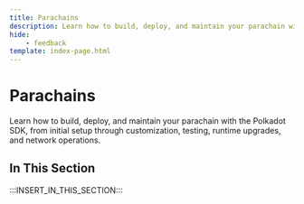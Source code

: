 ```yaml
---
title: Parachains
description: Learn how to build, deploy, and maintain your parachain with the Polkadot SDK, from initial setup through customization, testing, runtime upgrades, and network operations.
hide: 
    - feedback
template: index-page.html
---
```


# Parachains

Learn how to build, deploy, and maintain your parachain with the Polkadot SDK, from initial setup through customization, testing, runtime upgrades, and network operations.

## In This Section

:::INSERT_IN_THIS_SECTION:::